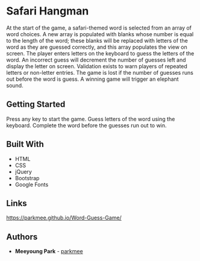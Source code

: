 # Safari Hangman
At the start of the game, a safari-themed word is selected from an array of word choices. A new array is populated with blanks whose number is equal to the length of the word; these blanks will be replaced with letters of the word as they are guessed correctly, and this array populates the view on screen. The player enters letters on the keyboard to guess the letters of the word. An incorrect guess will decrement the number of guesses left and display the letter on screen. Validation exists to warn players of repeated letters or non-letter entries. The game is lost if the number of guesses runs out before the word is guess. A winning game will trigger an elephant sound.

## Getting Started

Press any key to start the game. Guess letters of the word using the keyboard. Complete the word before the guesses run out to win.

## Built With

* HTML
* CSS
* jQuery
* Bootstrap
* Google Fonts

## Links

https://parkmee.github.io/Word-Guess-Game/

## Authors

* **Meeyoung Park** - [parkmee](https://github.com/parkmee)
